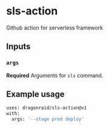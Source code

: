 # sls-action

Github action for serverless framework

## Inputs

### `args`

**Required** Arguments for `sls` command.

## Example usage

```bash
uses: dragonraid/sls-action@v1
with:
  args: '--stage prod deploy'
```
